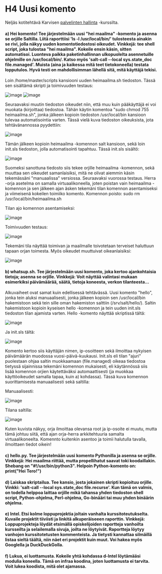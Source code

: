 # H4 Uusi komento

Neljäs kotitehtävä Karvisen [palvelinten hallinta](https://terokarvinen.com/2021/configuration-management-systems-palvelinten-hallinta-ict4tn022-spring-2021/#h3-versionhallinta) -kurssilta.

#### a) Hei komento! Tee järjestelmään uusi "hei maailma" -komento ja asenna se orjille Saltilla. Liitä raporttiisi 'ls -l /usr/local/bin/' tulosteesta ainakin se rivi, jolla näkyy uuden komentotiedostosi oikeudet. Vinkkejä: tee shell script, joka tulostaa "hei maailma". Kokeile ensin käsin, sitten automatisoi. Luonteva paikka paketinhallinnan ulkopuolelta asennetuille ohjelmille on /usr/local/bin/. Katso myös 'salt-call --local sys.state_doc file.managed'. Muista (aina ja kaikessa mitä teet tietokoneella) testata lopputulos. Hyvä testi on mahdollisimman lähellä sitä, mitä käyttäjä tekisi.
 
Loin /home/master/scripts kansiooni uuden heimaailma.sh tiedoston. Tässä sen sisältämä skripti ja toimivuuden testaus:

![image](https://user-images.githubusercontent.com/82265726/115955614-520b7e00-a500-11eb-8189-98d31707a793.png)
![image](https://user-images.githubusercontent.com/82265726/115955200-d6a8cd00-a4fd-11eb-900b-ed9b64173ded.png)

Seuraavaksi muutin tiedoston oikeudet niin, että muu kuin pääkäyttäjä ei voi muokata (kirjoittaa) tiedostoa. Tähän käytin komentoa "sudo chmod 755 heimaailma.sh", jonka jälkeen kopioin tiedoston /usr/local/bin kansioon tulevaa automatisointia varten. Tässä vielä kuva tiedoston oikeuksista, jota tehtävänannossa pyydettiin: 

![image](https://user-images.githubusercontent.com/82265726/115955761-45d3f080-a501-11eb-9ef7-6b7b3c0e57ac.png)

Tämän jälkeen kopioin heimaailma -komennon salt kansioon, sekä loin init.sls tiedoston, jolla automatisointi tapahtuu. Tässä init.sls sisältö: 

![image](https://user-images.githubusercontent.com/82265726/115957559-d9aaba00-a50b-11eb-971e-9f6483e4d1ea.png)


Suomeksi sanottuna tiedosto siis tekee orjille heimaailma -komennon, sekä muuttaa sen oikeudet samanlaisiksi, mitä ne olivat aiemmin käsin tekemässäni "manuaalissa" versiossa. Seuraavaksi vuorossa testaus. Herra -orja asetelma on samalla virtuaalikoneella, joten poistan vain heimaailma -komennon ja sen jälkeen ajan äsken tekemäni tilan komennon asentamiseksi ja viimeisenä kokeilen toimiiko komento. Komennon poisto: sudo rm /usr/local/bin/heimaailma.sh

Tilan ajo komennon asentamiseksi:

![image](https://user-images.githubusercontent.com/82265726/115957603-1eceec00-a50c-11eb-838d-8b40bd307e7c.png)


Toimivuuden testaus:

![image](https://user-images.githubusercontent.com/82265726/115960845-4cbc2c80-a51c-11eb-9fd3-d70b36413b20.png)

Tekemäni tila näyttää toimivan ja maailmalle toivotetaan terveiset haluttuun tapaan orjan toimesta. Myös oikeudet muuttuivat oikeanlaisiksi:

![image](https://user-images.githubusercontent.com/82265726/115957835-6c982400-a50d-11eb-86f1-53eb7e784b51.png)





#### b) whatsup.sh. Tee järjestelmään uusi komento, joka kertoo ajankohtaisia tietoja; asenna se orjille. Vinkkejä: Voit näyttää valintasi mukaan esimerkiksi päivämäärää, säätä, tietoja koneesta, verkon tilanteesta...

Alkuvaiheet ovat samat kuin edellisessä tehtävässä. Uusi komento "hello", jonka tein aluksi manuaalisesti, jonka jälkeen kopioin sen /usr/local/bin hakemistoon sekä tein sille oman hakemiston salttiin (/srv/salt/hello/). Saltin hakemistoon kopioin kyseisen hello -komennon ja tein uuden init.sls tiedoston tilan ajamista varten. Hello -komento näyttää skriptissä tältä:

![image](https://user-images.githubusercontent.com/82265726/115960406-e59d7880-a519-11eb-80fb-c12542e0ce85.png)

Ja init.sls tältä:

![image](https://user-images.githubusercontent.com/82265726/115960490-62c8ed80-a51a-11eb-9b13-d6a7391acc6c.png)


Komento kertoo siis käyttäjän nimen, ip-osoitteen sekä ilmoittaa nykyisen päivämäärän muodossa vuosi-päivä-kuukausi. Init.sls eli tilan "ajuri" puolestaan ohjaa saltin muokkaamaan (file.managed) oikeaa tiedostoa tietyssä sijainnissa tekemäni komennon mukaisesti, eli käytännössä siis lisää komennon orjien käytettäväksi automaattisesti (ja muokkaa käyttöoikeudet samalla tapaa, kuin a) kohdassa). Tässä kuva komennon suorittamisesta manuaalisesti sekä saltilla:

Manuaalisesti:

![image](https://user-images.githubusercontent.com/82265726/115960646-5002e880-a51b-11eb-8094-52926fb5c307.png)

Tilana saltilla:

![image](https://user-images.githubusercontent.com/82265726/115960689-89d3ef00-a51b-11eb-9dc6-fee0b098427b.png)

Kuten kuvista näkyy, orja ilmoittaa olevansa root ja ip-osoite ei muutu, mutta tämä johtuu siitä, että ajan orja-herra arkkitehtuuria samalta virtuaalikoneelta. Komennto kuitenkin asentoo ja toimii halutulla tavalla, ilmoittaen tiedot oikein!




#### c) hello.py. Tee järjestelmään uusi komento Pythonilla ja asenna se orjille. Vinkkejä: Hei maailma riittää, mutta propellihatut saavat toki koodaillakin. Shebang on "#!/usr/bin/python3". Helpoin Python-komento on: print("Hei Tero!")

#### d) Laiskaa skriptailua. Tee kansio, josta jokainen skripti kopioituu orjille. Vinkki: 'salt-call --local sys.state_doc file.recurse'. Kun tämä on valmis, on todella helppoa laittaa orjille mikä tahansa yhden tiedoston shell script, Python-ohjelma, Perl-ohjelma, Go-binääri tai muu yhden binäärin ohjelma.

#### e) Intel. Etsi kolme loppuprojektia joltain vanhalta kurssitoteutukselta. Kuvaile projektit tiiviisti ja linkitä alkuperäiseeen raporttin. Vinkkejä: Loppuprojekteja löydät etsimällä opiskelijoiden raportteja vanhoilta kursseilta ja selailemalla sivuja, joilta ne löytyivät. Raportteja löytyy vanhojen kurssitotetusten kommenteista. Ja tietysti kannattaa silmäillä listaa sieltä täältä, niin näet eri projektit kuin muut. Voi hakea myös Googlella ja DuckDuckGolla.

#### f) Lukua, ei luottamusta. Kokeile yhtä kohdassa d-Intel löytämääsi modulia koneella. Tämä on infraa koodina, joten luottamusta ei tarvita. Voit lukea koodista, mitä olet ajamassa.
